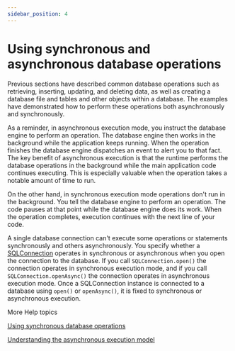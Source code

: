 ```yaml
---
sidebar_position: 4
---
```


# Using synchronous and asynchronous database operations

Previous sections have described common database operations such as retrieving,
inserting, updating, and deleting data, as well as creating a database file and
tables and other objects within a database. The examples have demonstrated how
to perform these operations both asynchronously and synchronously.

As a reminder, in asynchronous execution mode, you instruct the database engine
to perform an operation. The database engine then works in the background while
the application keeps running. When the operation finishes the database engine
dispatches an event to alert you to that fact. The key benefit of asynchronous
execution is that the runtime performs the database operations in the background
while the main application code continues executing. This is especially valuable
when the operation takes a notable amount of time to run.

On the other hand, in synchronous execution mode operations don't run in the
background. You tell the database engine to perform an operation. The code
pauses at that point while the database engine does its work. When the operation
completes, execution continues with the next line of your code.

A single database connection can't execute some operations or statements
synchronously and others asynchronously. You specify whether a
[SQLConnection](https://help.adobe.com/en_US/FlashPlatform/reference/actionscript/3/flash/data/SQLConnection.html)
operates in synchronous or asynchronous when you open the connection to the
database. If you call `SQLConnection.open()` the connection operates in
synchronous execution mode, and if you call `SQLConnection.openAsync()` the
connection operates in asynchronous execution mode. Once a SQLConnection
instance is connected to a database using `open()` or `openAsync()`, it is fixed
to synchronous or asynchronous execution.

More Help topics

[Using synchronous database operations](./using-synchronous-database-operations.md)

[Understanding the asynchronous execution model](./understanding-the-asynchronous-execution-model.md)
